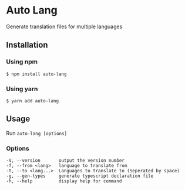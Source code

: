 # Auto Lang

Generate translation files for multiple languages
## Installation
### Using npm
    $ npm install auto-lang
### Using yarn
    $ yarn add auto-lang

## Usage
Run `auto-lang [options]`

### Options

    -V, --version       output the version number
    -f, --from <lang>   language to translate from
    -t, --to <lang...>  Languages to translate to (Seperated by space)
    -g, --gen-types     generate typescript declaration file
    -h, --help          display help for command
